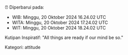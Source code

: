 ⏰ Diperbarui pada:
- WIB: Minggu, 20 Oktober 2024 16.24.02 UTC
- WITA: Minggu, 20 Oktober 2024 17.24.02 UTC
- WIT: Minggu, 20 Oktober 2024 18.24.02 UTC

Kutipan Inspiratif:
"All things are ready if our mind be so."


Kategori: attitude

